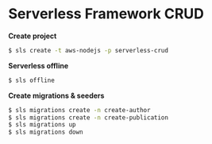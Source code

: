 # Serverless Framework CRUD

**Create project**

```sh
$ sls create -t aws-nodejs -p serverless-crud
```

**Serverless offline**

```sh
$ sls offline
```

**Create migrations & seeders**

```sh
$ sls migrations create -n create-author
$ sls migrations create -n create-publication
$ sls migrations up
$ sls migrations down
```
